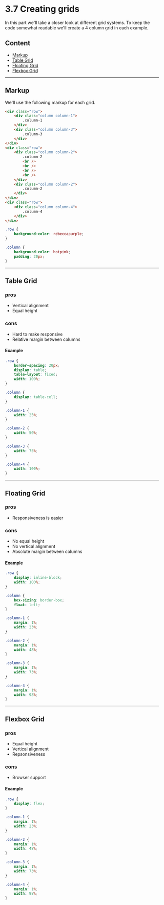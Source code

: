# 3.7 Creating grids

In this part we'll take a closer look at different grid systems. To keep the code somewhat readable we'll create a 4
column grid in each example.

## Content

- [Markup](#markup)
- [Table Grid](#table-grid)
- [Floating Grid](#floating-grid)
- [Flexbox Grid](#flexbox-grid)

---

## Markup

We'll use the following markup for each grid.

```html
<div class="row">
    <div class="column column-1">
        .column-1
    </div>
    <div class="column column-3">
        .column-3
    </div>
</div>
<div class="row">
    <div class="column column-2">
        .column-2
        <br />
        <br />
        <br />
        <br />
    </div>
    <div class="column column-2">
        .column-2
    </div>
</div>
<div class="row">
    <div class="column column-4">
        .column-4
    </div>
</div>
```

```css
.row {
    background-color: rebeccapurple;
}

.column {
    background-color: hotpink;
    padding: 20px;
}
```

---

## Table Grid

### pros

- Vertical alignment
- Equal height

### cons

- Hard to make responsive
- Relative margin between columns

#### Example

```css
.row {
    border-spacing: 20px;
    display: table;
    table-layout: fixed;
    width: 100%;
}

.column {
    display: table-cell;
}

.column-1 {
    width: 25%;
}

.column-2 {
    width: 50%;
}

.column-3 {
    width: 75%;
}

.column-4 {
    width: 100%;
}
```

---

## Floating Grid

### pros

- Responsiveness is easier

### cons

- No equal height
- No vertical alignment
- Absolute margin between columns

#### Example

```css
.row {
    display: inline-block;
    width: 100%;
}

.column {
    box-sizing: border-box;
    float: left;
}

.column-1 {
    margin: 1%;
    width: 23%;
}

.column-2 {
    margin: 1%;
    width: 48%;
}

.column-3 {
    margin: 1%;
    width: 73%;
}

.column-4 {
    margin: 1%;
    width: 98%;
}
```

---

## Flexbox Grid

### pros

- Equal height
- Vertical alignment
- Repsonsiveness

### cons

- Browser support

#### Example

```css
.row {
    display: flex;
}

.column-1 {
    margin: 1%;
    width: 23%;
}

.column-2 {
    margin: 1%;
    width: 48%;
}

.column-3 {
    margin: 1%;
    width: 73%;
}

.column-4 {
    margin: 1%;
    width: 98%;
}
```

